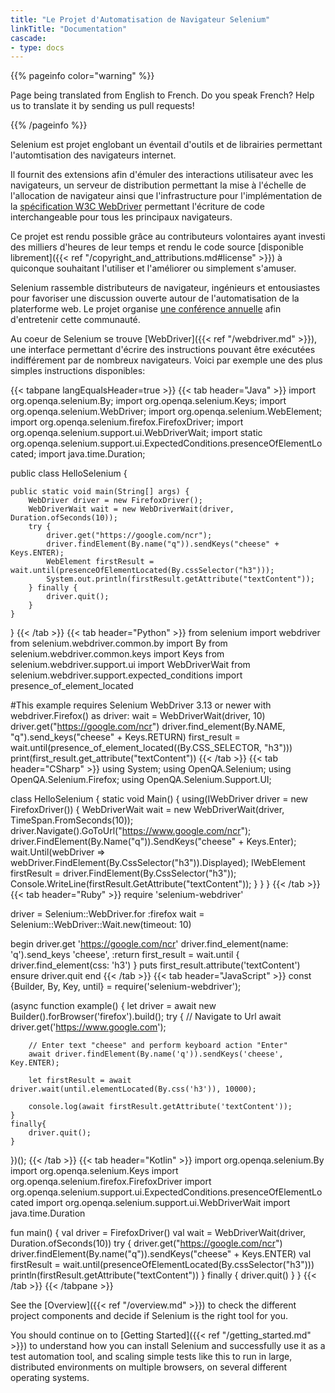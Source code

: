 ```yaml
---
title: "Le Projet d'Automatisation de Navigateur Selenium"
linkTitle: "Documentation"
cascade:
- type: docs
---
```


{{% pageinfo color="warning" %}}
<p class="lead">
   <i class="fas fa-language display-4"></i> 
   Page being translated from 
   English to French. Do you speak French? Help us to translate
   it by sending us pull requests!
</p>
{{% /pageinfo %}}

Selenium est projet englobant un éventail d'outils et de librairies
permettant l'automtisation des navigateurs internet.

Il fournit des extensions afin d'émuler des interactions utilisateur avec les navigateurs, 
un serveur de distribution permettant la mise à l'échelle de l'allocation de navigateur 
ainsi que l'infrastructure pour l'implémentation de la [spécification W3C WebDriver](//www.w3.org/TR/webdriver/)
permettant l'écriture de code interchangeable pour tous les principaux navigateurs.

Ce projet est rendu possible grâce au contributeurs volontaires 
ayant investi des milliers d'heures de leur temps 
et rendu le code source [disponible librement]({{< ref "/copyright_and_attributions.md#license" >}})
à quiconque souhaitant l'utiliser et l'améliorer ou simplement s'amuser.

Selenium rassemble distributeurs de navigateur, ingénieurs et entousiastes
pour favoriser une discussion ouverte autour de l'automatisation de la platerforme web.
Le projet organise [une conférence annuelle](//seleniumconf.com/) afin d'entretenir cette communauté.

Au coeur de Selenium se trouve [WebDriver]({{< ref "/webdriver.md" >}}), 
une interface permettant d'écrire des instructions pouvant être exécutées indifférement par de nombreux navigateurs.
Voici par exemple une des plus simples instructions disponibles:


{{< tabpane langEqualsHeader=true >}}
  {{< tab header="Java" >}}
import org.openqa.selenium.By;
import org.openqa.selenium.Keys;
import org.openqa.selenium.WebDriver;
import org.openqa.selenium.WebElement;
import org.openqa.selenium.firefox.FirefoxDriver;
import org.openqa.selenium.support.ui.WebDriverWait;
import static org.openqa.selenium.support.ui.ExpectedConditions.presenceOfElementLocated;
import java.time.Duration;

public class HelloSelenium {

    public static void main(String[] args) {
        WebDriver driver = new FirefoxDriver();
        WebDriverWait wait = new WebDriverWait(driver, Duration.ofSeconds(10));
        try {
            driver.get("https://google.com/ncr");
            driver.findElement(By.name("q")).sendKeys("cheese" + Keys.ENTER);
            WebElement firstResult = wait.until(presenceOfElementLocated(By.cssSelector("h3")));
            System.out.println(firstResult.getAttribute("textContent"));
        } finally {
            driver.quit();
        }
    }
}
  {{< /tab >}}
  {{< tab header="Python" >}}
from selenium import webdriver
from selenium.webdriver.common.by import By
from selenium.webdriver.common.keys import Keys
from selenium.webdriver.support.ui import WebDriverWait
from selenium.webdriver.support.expected_conditions import presence_of_element_located

#This example requires Selenium WebDriver 3.13 or newer
with webdriver.Firefox() as driver:
    wait = WebDriverWait(driver, 10)
    driver.get("https://google.com/ncr")
    driver.find_element(By.NAME, "q").send_keys("cheese" + Keys.RETURN)
    first_result = wait.until(presence_of_element_located((By.CSS_SELECTOR, "h3")))
    print(first_result.get_attribute("textContent"))
  {{< /tab >}}
  {{< tab header="CSharp" >}}
using System;
using OpenQA.Selenium;
using OpenQA.Selenium.Firefox;
using OpenQA.Selenium.Support.UI;

class HelloSelenium {
  static void Main() {
    using(IWebDriver driver = new FirefoxDriver()) {
      WebDriverWait wait = new WebDriverWait(driver, TimeSpan.FromSeconds(10));
      driver.Navigate().GoToUrl("https://www.google.com/ncr");
      driver.FindElement(By.Name("q")).SendKeys("cheese" + Keys.Enter);
      wait.Until(webDriver => webDriver.FindElement(By.CssSelector("h3")).Displayed);
      IWebElement firstResult = driver.FindElement(By.CssSelector("h3"));
      Console.WriteLine(firstResult.GetAttribute("textContent"));
    }
  }
}
  {{< /tab >}}
  {{< tab header="Ruby" >}}
require 'selenium-webdriver'

driver = Selenium::WebDriver.for :firefox
wait = Selenium::WebDriver::Wait.new(timeout: 10)

begin
  driver.get 'https://google.com/ncr'
  driver.find_element(name: 'q').send_keys 'cheese', :return
  first_result = wait.until { driver.find_element(css: 'h3') }
  puts first_result.attribute('textContent')
ensure
  driver.quit
end
  {{< /tab >}}
  {{< tab header="JavaScript" >}}
const {Builder, By, Key, until} = require('selenium-webdriver');

(async function example() {
    let driver = await new Builder().forBrowser('firefox').build();
    try {
        // Navigate to Url
        await driver.get('https://www.google.com');

        // Enter text "cheese" and perform keyboard action "Enter"
        await driver.findElement(By.name('q')).sendKeys('cheese', Key.ENTER);

        let firstResult = await driver.wait(until.elementLocated(By.css('h3')), 10000);

        console.log(await firstResult.getAttribute('textContent'));
    }
    finally{
        driver.quit();
    }
})();
  {{< /tab >}}
  {{< tab header="Kotlin" >}}
import org.openqa.selenium.By
import org.openqa.selenium.Keys
import org.openqa.selenium.firefox.FirefoxDriver
import org.openqa.selenium.support.ui.ExpectedConditions.presenceOfElementLocated
import org.openqa.selenium.support.ui.WebDriverWait
import java.time.Duration

fun main() {
    val driver = FirefoxDriver()
    val wait = WebDriverWait(driver, Duration.ofSeconds(10))
    try {
        driver.get("https://google.com/ncr")
        driver.findElement(By.name("q")).sendKeys("cheese" + Keys.ENTER)
        val firstResult = wait.until(presenceOfElementLocated(By.cssSelector("h3")))
        println(firstResult.getAttribute("textContent"))
    } finally {
        driver.quit()
    }
}
  {{< /tab >}}
{{< /tabpane >}}



See the [Overview]({{< ref "/overview.md" >}}) to check the different project 
components and decide if Selenium is the right tool for you.

You should continue on to [Getting Started]({{< ref "/getting_started.md" >}})
to understand how you can install Selenium and successfully use it as a test 
automation tool, and scaling simple tests like this to run in large, distributed 
environments on multiple browsers, on several different operating systems.

